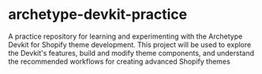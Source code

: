 # archetype-devkit-practice
A practice repository for learning and experimenting with the Archetype Devkit for Shopify theme development. This project will be used to explore the Devkit's features, build and modify theme components, and understand the recommended workflows for creating advanced Shopify themes
